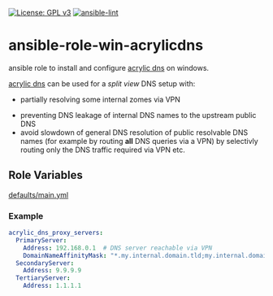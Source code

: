 [![License: GPL v3](https://img.shields.io/badge/License-GPL%20v3-blue.svg)](http://www.gnu.org/licenses/gpl-3.0)
[![ansible-lint](https://github.com/zerwes/ansible-role-win-acrylicdns/actions/workflows/lint.yml/badge.svg)](https://github.com/zerwes/ansible-role-win-acrylicdns/actions?query=workflow%3Aansible-lint)

# ansible-role-win-acrylicdns
ansible role to install and configure [acrylic dns](https://mayakron.altervista.org/support/acrylic/Home.htm) on windows.

[acrylic dns](https://mayakron.altervista.org/support/acrylic/Home.htm) can be used for a *split view* DNS setup with:

 + partially resolving some internal zomes via VPN
 * preventing DNS leakage of internal DNS names to the upstream public DNS
 * avoid slowdown of general DNS resolution of public resolvable DNS names (for example by routing **all** DNS queries via a VPN) by selectivly routing only the DNS traffic required via VPN etc.

## Role Variables

[defaults/main.yml](defaults/main.yml)

### Example
```yaml
acrylic_dns_proxy_servers:
  PrimaryServer:
    Address: 192.168.0.1  # DNS server reachable via VPN
    DomainNameAffinityMask: "*.my.internal.domain.tld;my.internal.domain.tld"  # domain(s) regex to resolve via VPN
  SecondaryServer:
    Address: 9.9.9.9
  TertiaryServer:
    Address: 1.1.1.1
```

